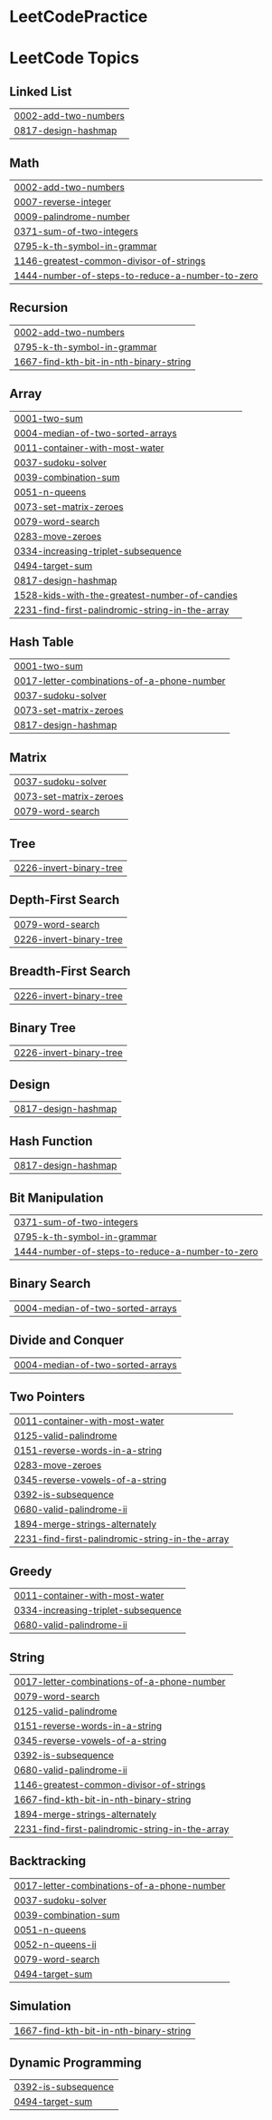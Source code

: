 # LeetCodePractice
<!---LeetCode Topics Start-->
# LeetCode Topics
## Linked List
|  |
| ------- |
| [0002-add-two-numbers](https://github.com/vinayak19-alt/LeetCodePractice/tree/master/0002-add-two-numbers) |
| [0817-design-hashmap](https://github.com/vinayak19-alt/LeetCodePractice/tree/master/0817-design-hashmap) |
## Math
|  |
| ------- |
| [0002-add-two-numbers](https://github.com/vinayak19-alt/LeetCodePractice/tree/master/0002-add-two-numbers) |
| [0007-reverse-integer](https://github.com/vinayak19-alt/LeetCodePractice/tree/master/0007-reverse-integer) |
| [0009-palindrome-number](https://github.com/vinayak19-alt/LeetCodePractice/tree/master/0009-palindrome-number) |
| [0371-sum-of-two-integers](https://github.com/vinayak19-alt/LeetCodePractice/tree/master/0371-sum-of-two-integers) |
| [0795-k-th-symbol-in-grammar](https://github.com/vinayak19-alt/LeetCodePractice/tree/master/0795-k-th-symbol-in-grammar) |
| [1146-greatest-common-divisor-of-strings](https://github.com/vinayak19-alt/LeetCodePractice/tree/master/1146-greatest-common-divisor-of-strings) |
| [1444-number-of-steps-to-reduce-a-number-to-zero](https://github.com/vinayak19-alt/LeetCodePractice/tree/master/1444-number-of-steps-to-reduce-a-number-to-zero) |
## Recursion
|  |
| ------- |
| [0002-add-two-numbers](https://github.com/vinayak19-alt/LeetCodePractice/tree/master/0002-add-two-numbers) |
| [0795-k-th-symbol-in-grammar](https://github.com/vinayak19-alt/LeetCodePractice/tree/master/0795-k-th-symbol-in-grammar) |
| [1667-find-kth-bit-in-nth-binary-string](https://github.com/vinayak19-alt/LeetCodePractice/tree/master/1667-find-kth-bit-in-nth-binary-string) |
## Array
|  |
| ------- |
| [0001-two-sum](https://github.com/vinayak19-alt/LeetCodePractice/tree/master/0001-two-sum) |
| [0004-median-of-two-sorted-arrays](https://github.com/vinayak19-alt/LeetCodePractice/tree/master/0004-median-of-two-sorted-arrays) |
| [0011-container-with-most-water](https://github.com/vinayak19-alt/LeetCodePractice/tree/master/0011-container-with-most-water) |
| [0037-sudoku-solver](https://github.com/vinayak19-alt/LeetCodePractice/tree/master/0037-sudoku-solver) |
| [0039-combination-sum](https://github.com/vinayak19-alt/LeetCodePractice/tree/master/0039-combination-sum) |
| [0051-n-queens](https://github.com/vinayak19-alt/LeetCodePractice/tree/master/0051-n-queens) |
| [0073-set-matrix-zeroes](https://github.com/vinayak19-alt/LeetCodePractice/tree/master/0073-set-matrix-zeroes) |
| [0079-word-search](https://github.com/vinayak19-alt/LeetCodePractice/tree/master/0079-word-search) |
| [0283-move-zeroes](https://github.com/vinayak19-alt/LeetCodePractice/tree/master/0283-move-zeroes) |
| [0334-increasing-triplet-subsequence](https://github.com/vinayak19-alt/LeetCodePractice/tree/master/0334-increasing-triplet-subsequence) |
| [0494-target-sum](https://github.com/vinayak19-alt/LeetCodePractice/tree/master/0494-target-sum) |
| [0817-design-hashmap](https://github.com/vinayak19-alt/LeetCodePractice/tree/master/0817-design-hashmap) |
| [1528-kids-with-the-greatest-number-of-candies](https://github.com/vinayak19-alt/LeetCodePractice/tree/master/1528-kids-with-the-greatest-number-of-candies) |
| [2231-find-first-palindromic-string-in-the-array](https://github.com/vinayak19-alt/LeetCodePractice/tree/master/2231-find-first-palindromic-string-in-the-array) |
## Hash Table
|  |
| ------- |
| [0001-two-sum](https://github.com/vinayak19-alt/LeetCodePractice/tree/master/0001-two-sum) |
| [0017-letter-combinations-of-a-phone-number](https://github.com/vinayak19-alt/LeetCodePractice/tree/master/0017-letter-combinations-of-a-phone-number) |
| [0037-sudoku-solver](https://github.com/vinayak19-alt/LeetCodePractice/tree/master/0037-sudoku-solver) |
| [0073-set-matrix-zeroes](https://github.com/vinayak19-alt/LeetCodePractice/tree/master/0073-set-matrix-zeroes) |
| [0817-design-hashmap](https://github.com/vinayak19-alt/LeetCodePractice/tree/master/0817-design-hashmap) |
## Matrix
|  |
| ------- |
| [0037-sudoku-solver](https://github.com/vinayak19-alt/LeetCodePractice/tree/master/0037-sudoku-solver) |
| [0073-set-matrix-zeroes](https://github.com/vinayak19-alt/LeetCodePractice/tree/master/0073-set-matrix-zeroes) |
| [0079-word-search](https://github.com/vinayak19-alt/LeetCodePractice/tree/master/0079-word-search) |
## Tree
|  |
| ------- |
| [0226-invert-binary-tree](https://github.com/vinayak19-alt/LeetCodePractice/tree/master/0226-invert-binary-tree) |
## Depth-First Search
|  |
| ------- |
| [0079-word-search](https://github.com/vinayak19-alt/LeetCodePractice/tree/master/0079-word-search) |
| [0226-invert-binary-tree](https://github.com/vinayak19-alt/LeetCodePractice/tree/master/0226-invert-binary-tree) |
## Breadth-First Search
|  |
| ------- |
| [0226-invert-binary-tree](https://github.com/vinayak19-alt/LeetCodePractice/tree/master/0226-invert-binary-tree) |
## Binary Tree
|  |
| ------- |
| [0226-invert-binary-tree](https://github.com/vinayak19-alt/LeetCodePractice/tree/master/0226-invert-binary-tree) |
## Design
|  |
| ------- |
| [0817-design-hashmap](https://github.com/vinayak19-alt/LeetCodePractice/tree/master/0817-design-hashmap) |
## Hash Function
|  |
| ------- |
| [0817-design-hashmap](https://github.com/vinayak19-alt/LeetCodePractice/tree/master/0817-design-hashmap) |
## Bit Manipulation
|  |
| ------- |
| [0371-sum-of-two-integers](https://github.com/vinayak19-alt/LeetCodePractice/tree/master/0371-sum-of-two-integers) |
| [0795-k-th-symbol-in-grammar](https://github.com/vinayak19-alt/LeetCodePractice/tree/master/0795-k-th-symbol-in-grammar) |
| [1444-number-of-steps-to-reduce-a-number-to-zero](https://github.com/vinayak19-alt/LeetCodePractice/tree/master/1444-number-of-steps-to-reduce-a-number-to-zero) |
## Binary Search
|  |
| ------- |
| [0004-median-of-two-sorted-arrays](https://github.com/vinayak19-alt/LeetCodePractice/tree/master/0004-median-of-two-sorted-arrays) |
## Divide and Conquer
|  |
| ------- |
| [0004-median-of-two-sorted-arrays](https://github.com/vinayak19-alt/LeetCodePractice/tree/master/0004-median-of-two-sorted-arrays) |
## Two Pointers
|  |
| ------- |
| [0011-container-with-most-water](https://github.com/vinayak19-alt/LeetCodePractice/tree/master/0011-container-with-most-water) |
| [0125-valid-palindrome](https://github.com/vinayak19-alt/LeetCodePractice/tree/master/0125-valid-palindrome) |
| [0151-reverse-words-in-a-string](https://github.com/vinayak19-alt/LeetCodePractice/tree/master/0151-reverse-words-in-a-string) |
| [0283-move-zeroes](https://github.com/vinayak19-alt/LeetCodePractice/tree/master/0283-move-zeroes) |
| [0345-reverse-vowels-of-a-string](https://github.com/vinayak19-alt/LeetCodePractice/tree/master/0345-reverse-vowels-of-a-string) |
| [0392-is-subsequence](https://github.com/vinayak19-alt/LeetCodePractice/tree/master/0392-is-subsequence) |
| [0680-valid-palindrome-ii](https://github.com/vinayak19-alt/LeetCodePractice/tree/master/0680-valid-palindrome-ii) |
| [1894-merge-strings-alternately](https://github.com/vinayak19-alt/LeetCodePractice/tree/master/1894-merge-strings-alternately) |
| [2231-find-first-palindromic-string-in-the-array](https://github.com/vinayak19-alt/LeetCodePractice/tree/master/2231-find-first-palindromic-string-in-the-array) |
## Greedy
|  |
| ------- |
| [0011-container-with-most-water](https://github.com/vinayak19-alt/LeetCodePractice/tree/master/0011-container-with-most-water) |
| [0334-increasing-triplet-subsequence](https://github.com/vinayak19-alt/LeetCodePractice/tree/master/0334-increasing-triplet-subsequence) |
| [0680-valid-palindrome-ii](https://github.com/vinayak19-alt/LeetCodePractice/tree/master/0680-valid-palindrome-ii) |
## String
|  |
| ------- |
| [0017-letter-combinations-of-a-phone-number](https://github.com/vinayak19-alt/LeetCodePractice/tree/master/0017-letter-combinations-of-a-phone-number) |
| [0079-word-search](https://github.com/vinayak19-alt/LeetCodePractice/tree/master/0079-word-search) |
| [0125-valid-palindrome](https://github.com/vinayak19-alt/LeetCodePractice/tree/master/0125-valid-palindrome) |
| [0151-reverse-words-in-a-string](https://github.com/vinayak19-alt/LeetCodePractice/tree/master/0151-reverse-words-in-a-string) |
| [0345-reverse-vowels-of-a-string](https://github.com/vinayak19-alt/LeetCodePractice/tree/master/0345-reverse-vowels-of-a-string) |
| [0392-is-subsequence](https://github.com/vinayak19-alt/LeetCodePractice/tree/master/0392-is-subsequence) |
| [0680-valid-palindrome-ii](https://github.com/vinayak19-alt/LeetCodePractice/tree/master/0680-valid-palindrome-ii) |
| [1146-greatest-common-divisor-of-strings](https://github.com/vinayak19-alt/LeetCodePractice/tree/master/1146-greatest-common-divisor-of-strings) |
| [1667-find-kth-bit-in-nth-binary-string](https://github.com/vinayak19-alt/LeetCodePractice/tree/master/1667-find-kth-bit-in-nth-binary-string) |
| [1894-merge-strings-alternately](https://github.com/vinayak19-alt/LeetCodePractice/tree/master/1894-merge-strings-alternately) |
| [2231-find-first-palindromic-string-in-the-array](https://github.com/vinayak19-alt/LeetCodePractice/tree/master/2231-find-first-palindromic-string-in-the-array) |
## Backtracking
|  |
| ------- |
| [0017-letter-combinations-of-a-phone-number](https://github.com/vinayak19-alt/LeetCodePractice/tree/master/0017-letter-combinations-of-a-phone-number) |
| [0037-sudoku-solver](https://github.com/vinayak19-alt/LeetCodePractice/tree/master/0037-sudoku-solver) |
| [0039-combination-sum](https://github.com/vinayak19-alt/LeetCodePractice/tree/master/0039-combination-sum) |
| [0051-n-queens](https://github.com/vinayak19-alt/LeetCodePractice/tree/master/0051-n-queens) |
| [0052-n-queens-ii](https://github.com/vinayak19-alt/LeetCodePractice/tree/master/0052-n-queens-ii) |
| [0079-word-search](https://github.com/vinayak19-alt/LeetCodePractice/tree/master/0079-word-search) |
| [0494-target-sum](https://github.com/vinayak19-alt/LeetCodePractice/tree/master/0494-target-sum) |
## Simulation
|  |
| ------- |
| [1667-find-kth-bit-in-nth-binary-string](https://github.com/vinayak19-alt/LeetCodePractice/tree/master/1667-find-kth-bit-in-nth-binary-string) |
## Dynamic Programming
|  |
| ------- |
| [0392-is-subsequence](https://github.com/vinayak19-alt/LeetCodePractice/tree/master/0392-is-subsequence) |
| [0494-target-sum](https://github.com/vinayak19-alt/LeetCodePractice/tree/master/0494-target-sum) |
<!---LeetCode Topics End-->